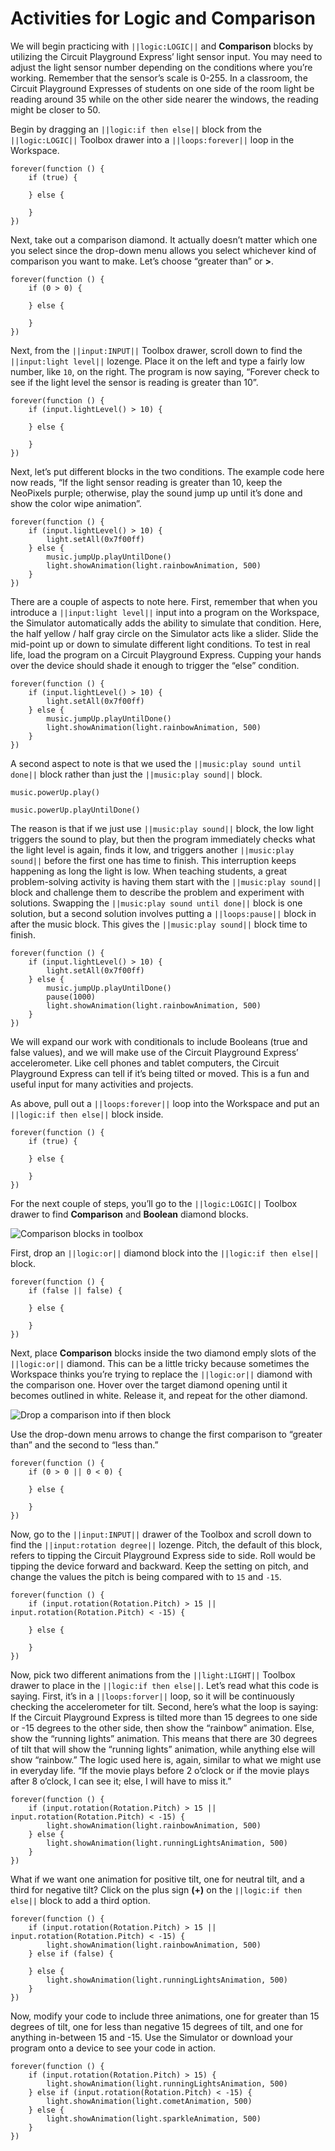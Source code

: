 # Activities for Logic and Comparison


We will begin practicing with ``||logic:LOGIC||`` and **Comparison** blocks by utilizing the Circuit Playground Express’ light sensor input. You may need to adjust the light sensor number depending on the conditions where you’re working. Remember that the sensor’s scale is 0-255. In a classroom, the Circuit Playground Expresses of students on one side of the room light be reading around 35 while on the other side nearer the windows, the reading might be closer to 50.

Begin by dragging an ``||logic:if then else||`` block from the ``||logic:LOGIC||`` Toolbox drawer into a ``||loops:forever||`` loop in the Workspace.

```block
forever(function () {
    if (true) {
    	
    } else {
    	
    }
})
```

Next, take out a comparison diamond. It actually doesn’t matter which one you select since the drop-down menu allows you select whichever kind of comparison you want to make. Let’s choose “greater than” or **&gt;**.


```block
forever(function () {
    if (0 > 0) {
    	
    } else {
    	
    }
})
```

Next, from the ``||input:INPUT||`` Toolbox drawer, scroll down to find the ``||input:light level||`` lozenge. Place it on the left and type a fairly low number, like `10`, on the right. The program is now saying, “Forever check to see if the light level the sensor is reading is greater than 10”.

```block
forever(function () {
    if (input.lightLevel() > 10) {
    	
    } else {
    	
    }
})
```

Next, let’s put different blocks in the two conditions. The example code here now reads, “If the light sensor reading is greater than 10, keep the NeoPixels purple; otherwise, play the sound jump up until it’s done and show the color wipe animation”.

```blocks
forever(function () {
    if (input.lightLevel() > 10) {
        light.setAll(0x7f00ff)
    } else {
        music.jumpUp.playUntilDone()
        light.showAnimation(light.rainbowAnimation, 500)
    }
})
```

There are a couple of aspects to note here. First, remember that when you introduce a ``||input:light level||`` input into a program on the Workspace, the Simulator automatically adds the ability to simulate that condition. Here, the half yellow / half gray circle on the Simulator acts like a slider. Slide the mid-point up or down to simulate different light conditions. To test in real life, load the program on a Circuit Playground Express. Cupping your hands over the device should shade it enough to trigger the “else” condition.

```sim
forever(function () {
    if (input.lightLevel() > 10) {
        light.setAll(0x7f00ff)
    } else {
        music.jumpUp.playUntilDone()
        light.showAnimation(light.rainbowAnimation, 500)
    }
})
```

A second aspect to note is that we used the ``||music:play sound until done||`` block rather than just the ``||music:play sound||`` block.

```block
music.powerUp.play()
```

```block
music.powerUp.playUntilDone()
```

The reason is that if we just use ``||music:play sound||`` block, the low light triggers the sound to play, but then the program immediately checks what the light level is again, finds it low, and triggers another ``||music:play sound||`` before the first one has time to finish. This interruption keeps happening as long the light is low. When teaching students, a great problem-solving activity is having them start with the ``||music:play sound||`` block and challenge them to describe the problem and 
experiment with solutions. Swapping the ``||music:play sound until done||`` block is one solution, but a second solution involves putting a ``||loops:pause||`` block in after the music block. This gives the ``||music:play sound||`` block time to finish.

```blocks
forever(function () {
    if (input.lightLevel() > 10) {
        light.setAll(0x7f00ff)
    } else {
        music.jumpUp.playUntilDone()
        pause(1000)
        light.showAnimation(light.rainbowAnimation, 500)
    }
})
```

We will expand our work with conditionals to include Booleans (true and false values), and we will make use of the Circuit Playground Express’ accelerometer. Like cell phones and tablet computers, the Circuit Playground Express can tell if it’s being tilted or moved. This is a fun and useful input for many activities and projects.

As above, pull out a ``||loops:forever||`` loop into the Workspace and put an ``||logic:if then else||`` block inside.

```block
forever(function () {
    if (true) {
    	
    } else {
    	
    }
})
```

For the next couple of steps, you’ll go to the ``||logic:LOGIC||`` Toolbox drawer to find **Comparison** and **Boolean** diamond blocks.

![Comparison blocks in toolbox](/static/courses/maker/general/coding/comparison-boolean.jpg)

First, drop an ``||logic:or||`` diamond block into the ``||logic:if then else||`` block.

```block
forever(function () {
    if (false || false) {
    	
    } else {
    	
    }
})
```

Next, place **Comparison** blocks inside the two diamond emply slots of the ``||logic:or||`` diamond. This can be a little tricky because sometimes the Workspace thinks you’re trying to replace the ``||logic:or||`` diamond with the comparison one. Hover over the target diamond opening until it becomes outlined in white. Release it, and repeat for the other diamond.

![Drop a comparison into if then block](/static/courses/maker/general/coding/compare-block-drop.png)

Use the drop-down menu arrows to change the first comparison to “greater than” and the second to “less than.”

```block
forever(function () {
    if (0 > 0 || 0 < 0) {
    	
    } else {
    	
    }
})
```

Now, go to the ``||input:INPUT||`` drawer of the Toolbox and scroll down to find the ``||input:rotation degree||`` lozenge. Pitch, the default of this block, refers to tipping the Circuit Playground Express side to side. Roll would be tipping the device forward and backward. Keep the setting on pitch, and change the values the pitch is being compared with to `15` and `-15`.

```block
forever(function () {
    if (input.rotation(Rotation.Pitch) > 15 || input.rotation(Rotation.Pitch) < -15) {
    	
    } else {
    	
    }
})
```

Now, pick two different animations from the ``||light:LIGHT||`` Toolbox drawer to place in the ``||logic:if then else||``. Let’s read what this code is saying. First, it’s in a ``||loops:forver||`` loop, so it will be continuously checking the accelerometer for tilt. Second, here’s what the loop is saying: If the Circuit Playground Express is tilted more than 15 degrees to one side or -15 degrees to the other side, then show the “rainbow” animation. Else, show the “running lights” animation. This means that there are 30 degrees of tilt that will show the “running lights” animation, while anything else will show “rainbow.” The logic used here is, again, similar to what we might use in everyday life. “If the movie plays before 2 o’clock or if the movie plays after 8 o’clock, I can see it; else, I will have to miss it.”

```blocks
forever(function () {
    if (input.rotation(Rotation.Pitch) > 15 || input.rotation(Rotation.Pitch) < -15) {
        light.showAnimation(light.rainbowAnimation, 500)
    } else {
        light.showAnimation(light.runningLightsAnimation, 500)
    }
})
```

What if we want one animation for positive tilt, one for neutral tilt, and a third for negative tilt? Click on the plus sign **(+)** on the ``||logic:if then else||`` block to add a third option.

```block
forever(function () {
    if (input.rotation(Rotation.Pitch) > 15 || input.rotation(Rotation.Pitch) < -15) {
        light.showAnimation(light.rainbowAnimation, 500)
    } else if (false) {
    	
    } else {
        light.showAnimation(light.runningLightsAnimation, 500)
    }
})
```

Now, modify your code to include three animations, one for greater than 15 degrees of tilt, one for less than negative 15 degrees of tilt, and one for anything in-between 15 and -15. Use the Simulator or download your program onto a device to see your code in action.

```blocks
forever(function () {
    if (input.rotation(Rotation.Pitch) > 15) {
        light.showAnimation(light.runningLightsAnimation, 500)
    } else if (input.rotation(Rotation.Pitch) < -15) {
        light.showAnimation(light.cometAnimation, 500)
    } else {
        light.showAnimation(light.sparkleAnimation, 500)
    }
})
```
